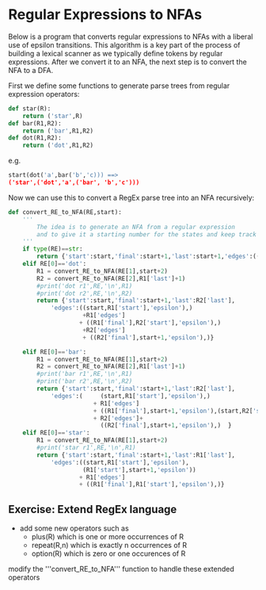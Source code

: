 # Regular Expressions to NFAs

Below is a program that converts regular expressions to NFAs with a liberal use of epsilon transitions.
This algorithm is a key part of the process of building a lexical scanner as we typically define
tokens by regular expressions. After we convert it to an NFA, the next step is to convert the NFA to a DFA.

First we define some functions to generate parse trees from regular expression operators:
``` python
def star(R):
    return ('star',R)
def bar(R1,R2):
    return ('bar',R1,R2)
def dot(R1,R2):
    return ('dot',R1,R2)
```
e.g.
``` python
start(dot('a',bar('b','c))) ==>
('star',('dot','a',('bar', 'b','c')))
```

Now we can use this to convert a RegEx parse tree into an NFA recursively:
``` python
def convert_RE_to_NFA(RE,start):
    ''' 
        The idea is to generate an NFA from a regular expression
        and to give it a starting number for the states and keep track of the highest state generated
    '''
    if type(RE)==str:
        return {'start':start,'final':start+1,'last':start+1,'edges':((start,start+1,RE),)}
    elif RE[0]=='dot':
        R1 = convert_RE_to_NFA(RE[1],start+2)
        R2 = convert_RE_to_NFA(RE[2],R1['last']+1)
        #print('dot r1',RE,'\n',R1)
        #print('dot r2',RE,'\n',R2)
        return {'start':start,'final':start+1,'last':R2['last'],
            'edges':((start,R1['start'],'epsilon'),)
                     +R1['edges'] 
                    + ((R1['final'],R2['start'],'epsilon'),)
                     +R2['edges']
                     + ((R2['final'],start+1,'epsilon'),)}

    elif RE[0]=='bar':
        R1 = convert_RE_to_NFA(RE[1],start+2)
        R2 = convert_RE_to_NFA(RE[2],R1['last']+1)
        #print('bar r1',RE,'\n',R1)
        #print('bar r2',RE,'\n',R2)
        return {'start':start,'final':start+1,'last':R2['last'],
            'edges':(     (start,R1['start'],'epsilon'),) 
                        + R1['edges']
                        + ((R1['final'],start+1,'epsilon'),(start,R2['start'],'epsilon'),) 
                        + R2['edges']+
                          ((R2['final'],start+1,'epsilon'),)  }
    elif RE[0]=='star':
        R1 = convert_RE_to_NFA(RE[1],start+2)
        #print('star r1',RE,'\n',R1)
        return {'start':start,'final':start+1,'last':R1['last'],
            'edges':((start,R1['start'],'epsilon'),
                     (R1['start'],start+1,'epsilon'))  
                    + R1['edges'] 
                    + ((R1['final'],R1['start'],'epsilon'),)}
```

## Exercise: Extend RegEx language
* add some new operators such as
  * plus(R) which is one or more occurrences of R
  * repeat(R,n) which is exactly n occurrences of R
  * option(R) which is zero or one occurences of R

modify the '''convert_RE_to_NFA''' function to handle these extended operators



